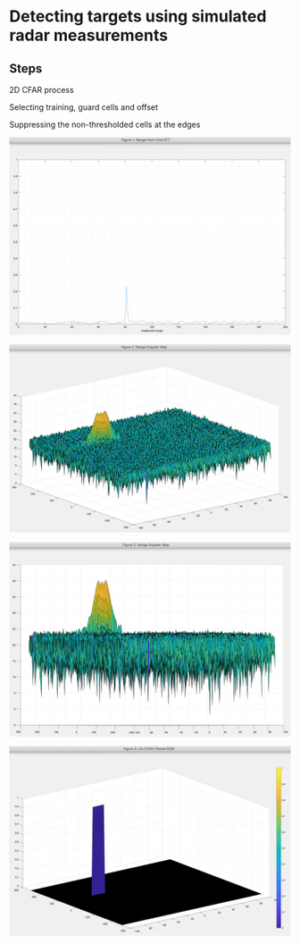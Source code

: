 # Detecting targets using simulated radar measurements

## Steps

2D CFAR process

Selecting training, guard cells and offset

Suppressing the non-thresholded cells at the edges


![1D-FFT](graphs/range_1st_FFT.png)

![Range Doppler Map](graphs/range_doppler_map_1.png)

![Same Range Doppler Map](graphs/range_doppler_map_2.png)

![CA-CFAR](graphs/CA-CFAR.png)
